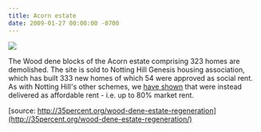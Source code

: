 ```yaml
---
title: Acorn estate
date: 2009-01-27 00:00:00 -0700
---
```


![](http://35percent.org/img/acorndemolition.jpeg)

The Wood dene blocks of the Acorn estate comprising 323 homes are demolished. The site is sold to Notting Hill Genesis housing association, which has built 333 new homes of which 54 were approved as social rent. As with Notting Hill's other schemes, we [have shown](http://35percent.org/redefining-social-rent) that were instead delivered as affordable rent - i.e. up to 80% market rent.

[source: http://35percent.org/wood-dene-estate-regeneration](http://35percent.org/wood-dene-estate-regeneration/)
